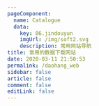 ```yaml
---
pageComponent: 
  name: Catalogue
  data: 
    key: 06.jindouyun
    imgUrl: /img/soft2.svg
    description: 常用网站导航
title: 常用的数据下载网站
date: 2020-03-11 21:50:53
permalink: /daohang_web
sidebar: false
article: false
comment: false
editLink: false
---
```

